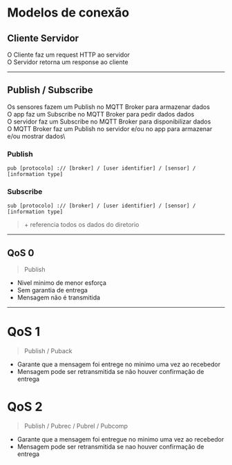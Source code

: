 # Modelos de conexão

## Cliente Servidor

O Cliente faz um request HTTP ao servidor\
O Servidor retorna um response ao cliente

---
## Publish / Subscribe

Os sensores fazem um Publish no MQTT Broker para armazenar dados\
O app faz um Subscribe no MQTT Broker para pedir dados dados\
O servidor faz um Subscribe no MQTT Broker para disponibilizar dados\
O MQTT Broker faz um Publish no servidor e/ou no app para armazenar e/ou mostrar dados\

### Publish

```
pub [protocolo] :// [broker] / [user identifier] / [sensor] / [information type]
```

### Subscribe

```
sub [protocolo] :// [broker] / [user identifier] / [sensor] / [information type]
```
> \+ referencia todos os dados do diretorio

---
## QoS 0 

> Publish

- Nivel minimo de menor esforça
- Sem garantia de entrega
- Mensagem não é transmitida

---
# QoS 1 

> Publish / Puback

- Garante que a mensagem foi entrege no minimo uma vez ao recebedor
- Mensagem pode ser retransmitida se não houver confirmação de entrega

# QoS 2

> Publish / Pubrec / Pubrel / Pubcomp

- Garante que a mensagem foi entregue no minimo uma vez ao recebedor
- Mensagem pode ser retransmitida se nao houver confirmação de entrega